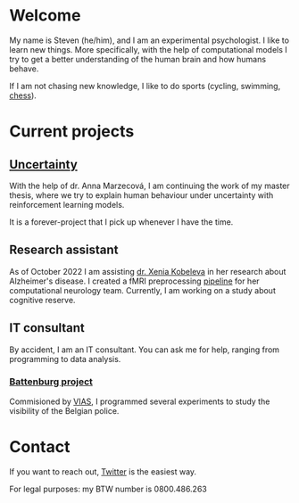 # Welcome

My name is Steven (he/him), and I am an experimental psychologist.
I like to learn new things. More specifically, with the help of computational
models I try to get a better understanding of the human brain and how humans behave.

If I am not chasing new knowledge, I like to do sports (cycling, swimming, [chess](https://ratings.fide.com/profile/277541)).

# Current projects
## [Uncertainty](https://github.com/StevenGeysen/ScriptsThesisUncertainty)
With the help of dr. Anna Marzecová, I am continuing the work of my master thesis,
where we try to explain human behaviour under uncertainty with reinforcement learning models.

It is a forever-project that I pick up whenever I have the time.

## Research assistant
As of October 2022 I am assisting [dr. Xenia Kobeleva](https://xenia-kobeleva.com/) in her research about Alzheimer's disease.
I created a fMRI preprocessing [pipeline](https://indico.hiskp.uni-bonn.de/event/109/contributions/1068/) for her
computational neurology team. Currently, I am working on a study about cognitive reserve.

## IT consultant
By accident, I am an IT consultant. You can ask me for help, ranging from programming to data analysis.
### [Battenburg project](https://github.com/StevenGeysen/Battenburg_VIAS)
Commisioned by [VIAS](https://www.vias.be/), I programmed several experiments to study the visibility of the Belgian police.

# Contact
If you want to reach out, [Twitter](https://twitter.com/steven_geysen) is the easiest way.

For legal purposes: my BTW number is 0800.486.263



<!--
**StevenGeysen/StevenGeysen** is a ✨ _special_ ✨ repository because its `README.md` (this file) appears on your GitHub profile.

Here are some ideas to get you started:

- 🔭 I’m currently working on ...
- 🌱 I’m currently learning ...
- 👯 I’m looking to collaborate on ...
- 🤔 I’m looking for help with ...
- 💬 Ask me about ...
- 📫 How to reach me: ...
- 😄 Pronouns: ...
- ⚡ Fun fact: ...
-->
